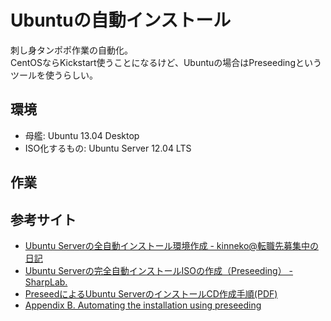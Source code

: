 # Ubuntuの自動インストール

刺し身タンポポ作業の自動化。  
CentOSならKickstart使うことになるけど、Ubuntuの場合はPreseedingというツールを使うらしい。

## 環境

- 母艦: Ubuntu 13.04 Desktop
- ISO化するもの: Ubuntu Server 12.04 LTS

## 作業

## 参考サイト

- [Ubuntu Serverの全自動インストール環境作成 - kinneko@転職先募集中の日記](http://d.hatena.ne.jp/kinneko/20130203/p1)
- [Ubuntu Serverの完全自動インストールISOの作成（Preseeding） - SharpLab.](http://blog.sharplab.net/blog/2012/11/11/ubuntu-server%E3%81%AE%E5%AE%8C%E5%85%A8%E8%87%AA%E5%8B%95%E3%82%A4%E3%83%B3%E3%82%B9%E3%83%88%E3%83%BC%E3%83%ABiso%E3%81%AE%E4%BD%9C%E6%88%90%EF%BC%88preseeding%EF%BC%89/)
- [PreseedによるUbuntu ServerのインストールCD作成手順(PDF)](http://h50146.www5.hp.com/products/software/oe/linux/mainstream/support/lcc/pdf/edlin_20110804.pdf)
- [Appendix B. Automating the installation using preseeding](https://help.ubuntu.com/12.04/installation-guide/amd64/appendix-preseed.html)

